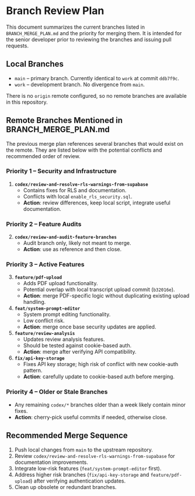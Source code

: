 # Branch Review Plan

This document summarizes the current branches listed in `BRANCH_MERGE_PLAN.md` and the priority for merging them. It is intended for the senior developer prior to reviewing the branches and issuing pull requests.

## Local Branches

- `main` – primary branch. Currently identical to `work` at commit `ddb7f9c`.
- `work` – development branch. No divergence from `main`.

There is no `origin` remote configured, so no remote branches are available in this repository.

## Remote Branches Mentioned in BRANCH_MERGE_PLAN.md
The previous merge plan references several branches that would exist on the remote. They are listed below with the potential conflicts and recommended order of review.

### Priority 1 – Security and Infrastructure
1. **`codex/review-and-resolve-rls-warnings-from-supabase`**
   - Contains fixes for RLS and documentation.
   - Conflicts with local `enable_rls_security.sql`.
   - **Action**: review differences, keep local script, integrate useful documentation.

### Priority 2 – Feature Audits
2. **`codex/review-and-audit-feature-branches`**
   - Audit branch only, likely not meant to merge.
   - **Action**: use as reference and then close.

### Priority 3 – Active Features
3. **`feature/pdf-upload`**
   - Adds PDF upload functionality.
   - Potential overlap with local transcript upload commit (`b32016e`).
   - **Action**: merge PDF-specific logic without duplicating existing upload handling.
4. **`feat/system-prompt-editor`**
   - System prompt editing functionality.
   - Low conflict risk.
   - **Action**: merge once base security updates are applied.
5. **`feature/review-analysis`**
   - Updates review analysis features.
   - Should be tested against cookie-based auth.
   - **Action**: merge after verifying API compatibility.
6. **`fix/api-key-storage`**
   - Fixes API key storage; high risk of conflict with new cookie-auth pattern.
   - **Action**: carefully update to cookie-based auth before merging.

### Priority 4 – Older or Stale Branches
- Any remaining `codex/*` branches older than a week likely contain minor fixes.
- **Action**: cherry-pick useful commits if needed, otherwise close.

## Recommended Merge Sequence
1. Push local changes from `main` to the upstream repository.
2. Review `codex/review-and-resolve-rls-warnings-from-supabase` for documentation improvements.
3. Integrate low-risk features (`feat/system-prompt-editor` first).
4. Address higher risk branches (`fix/api-key-storage` and `feature/pdf-upload`) after verifying authentication updates.
5. Clean up obsolete or redundant branches.

